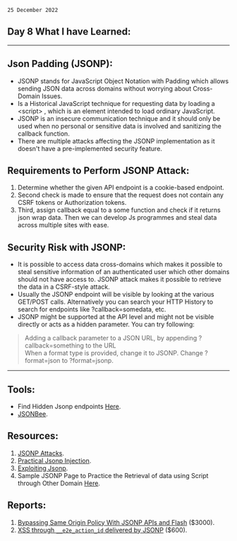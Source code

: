 `25 December 2022`

## **Day 8 What I have Learned**:

* * *

## **Json Padding (JSONP)**:

- JSONP stands for JavaScript Object Notation with Padding which allows sending JSON data across domains without worrying about Cross-Domain Issues.
- Is a Historical JavaScript technique for requesting data by loading a &lt;script&gt; , which is an element intended to load ordinary JavaScript.
- JSONP is an insecure communication technique and it should only be used when no personal or sensitive data is involved and sanitizing the callback function.
- There are multiple attacks affecting the JSONP implementation as it doesn't have a pre-implemented security feature.

## **Requirements to Perform JSONP Attack**:

1.  Determine whether the given API endpoint is a cookie-based endpoint.
2.  Second check is made to ensure that the request does not contain any CSRF tokens or Authorization tokens.
3.  Third, assign callback equal to a some function and check if it returns json wrap data. Then we can develop Js programmes and steal data across multiple sites with ease.

## **Security Risk with JSONP**:

- It is possible to access data cross-domains which makes it possible to steal sensitive information of an authenticated user which other domains should not have access to. JSONP attack makes it possible to retrieve the data in a CSRF-style attack.
- Usually the JSONP endpoint will be visible by looking at the various GET/POST calls. Alternatively you can search your HTTP History to search for endpoints like ?callback=somedata, etc.
- JSONP might be supported at the API level and might not be visible directly or acts as a hidden parameter. You can try following:
> Adding a callback parameter to a JSON URL, by appending ?callback=something to the URL    
 > When a format type is provided, change it to JSONP. Change ?format=json to ?format=jsonp.
 ***
## **Tools**:
- Find Hidden Jsonp endpoints
[Here](https://github.com/kapytein/jsonp).
- [JSONBee](https://github.com/zigoo0/JSONBee).
 ## **Resources**:
1.  [JSONP Attacks](https://payatu.com/blog/arjuns/Jsonp-attack).
2.  [Practical Jsonp Injection](https://securitycafe.ro/2017/01/18/practical-jsonp-injection/).
3.  [Exploiting Jsonp](https://infosecwriteups.com/exploiting-jsonp-and-bypassing-referer-check-2d6e40dfa24).
4.  Sample JSONP Page to Practice the Retrieval of data using Script through Other Domain
[Here](https://demo.sjoerdlangkemper.nl/jsonp.php).

## **Reports**:
1. [Bypassing Same Origin Policy With JSONP APIs and Flash](https://hackerone.com/reports/10373) ($3000).
2. [XSS through `__e2e_action_id` delivered by JSONP](https://hackerone.com/reports/259100) ($600).
